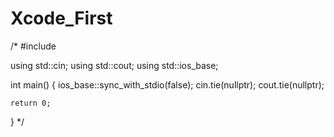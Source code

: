 # Xcode_First

/*
#include <iostream>

using std::cin;
using std::cout;
using std::ios_base;

int main()
{
	ios_base::sync_with_stdio(false);
	cin.tie(nullptr);
	cout.tie(nullptr);

	return 0;
}
*/
